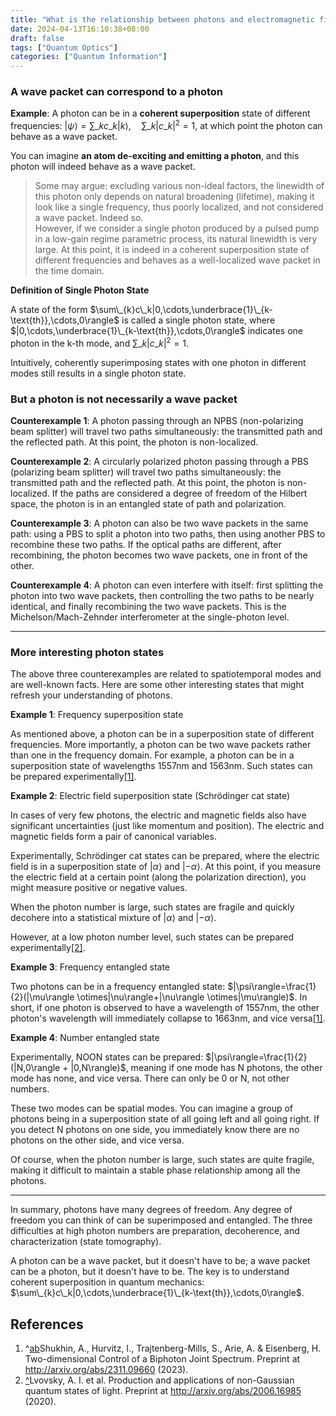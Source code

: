 ```yaml
---
title: "What is the relationship between photons and electromagnetic field wave packets?"
date: 2024-04-13T16:10:38+08:00
draft: false
tags: ["Quantum Optics"]
categories: ["Quantum Information"]
---
```


### A wave packet can correspond to a photon
**Example**: A photon can be in a **coherent superposition** state of different frequencies: $|\psi\rangle=\sum\_{k}c\_k|k\rangle,\quad \sum\_k|c\_k|^2=1$, at which point the photon can behave as a wave packet.

You can imagine **an atom de-exciting and emitting a photon**, and this photon will indeed behave as a wave packet.


> Some may argue: excluding various non-ideal factors, the linewidth of this photon only depends on natural broadening (lifetime), making it look like a single frequency, thus poorly localized, and not considered a wave packet. Indeed so.   
> However, if we consider a single photon produced by a pulsed pump in a low-gain regime parametric process, its natural linewidth is very large. At this point, it is indeed in a coherent superposition state of different frequencies and behaves as a well-localized wave packet in the time domain.

**Definition of Single Photon State**

A state of the form $\sum\_{k}c\_k|0,\cdots,\underbrace{1}\_{k-\text{th}},\cdots,0\rangle$ is called a single photon state, where $|0,\cdots,\underbrace{1}\_{k-\text{th}},\cdots,0\rangle$ indicates one photon in the k-th mode, and $\sum\_{k}|c\_k|^2=1$.

Intuitively, coherently superimposing states with one photon in different modes still results in a single photon state.

### But a photon is not necessarily a wave packet
**Counterexample 1**: A photon passing through an NPBS (non-polarizing beam splitter) will travel two paths simultaneously: the transmitted path and the reflected path. At this point, the photon is non-localized.

**Counterexample 2**: A circularly polarized photon passing through a PBS (polarizing beam splitter) will travel two paths simultaneously: the transmitted path and the reflected path. At this point, the photon is non-localized. If the paths are considered a degree of freedom of the Hilbert space, the photon is in an entangled state of path and polarization.

**Counterexample 3**: A photon can also be two wave packets in the same path: using a PBS to split a photon into two paths, then using another PBS to recombine these two paths. If the optical paths are different, after recombining, the photon becomes two wave packets, one in front of the other.

**Counterexample 4**: A photon can even interfere with itself: first splitting the photon into two wave packets, then controlling the two paths to be nearly identical, and finally recombining the two wave packets. This is the Michelson/Mach-Zehnder interferometer at the single-photon level.

---

### More interesting photon states
The above three counterexamples are related to spatiotemporal modes and are well-known facts. Here are some other interesting states that might refresh your understanding of photons.

**Example 1**: Frequency superposition state

As mentioned above, a photon can be in a superposition state of different frequencies. More importantly, a photon can be two wave packets rather than one in the frequency domain. For example, a photon can be in a superposition state of wavelengths 1557nm and 1563nm. Such states can be prepared experimentally[[1]](#ref__1).

**Example 2**: Electric field superposition state (Schrödinger cat state)

In cases of very few photons, the electric and magnetic fields also have significant uncertainties (just like momentum and position). The electric and magnetic fields form a pair of canonical variables.

Experimentally, Schrödinger cat states can be prepared, where the electric field is in a superposition state of $|\alpha\rangle$ and $|-\alpha\rangle$. At this point, if you measure the electric field at a certain point (along the polarization direction), you might measure positive or negative values.

When the photon number is large, such states are fragile and quickly decohere into a statistical mixture of $|\alpha\rangle$ and $|-\alpha\rangle$.

However, at a low photon number level, such states can be prepared experimentally[[2]](#ref__2).

**Example 3**: Frequency entangled state

Two photons can be in a frequency entangled state: $|\psi\rangle=\frac{1}{2}(|\mu\rangle \otimes|\nu\rangle+|\nu\rangle \otimes|\mu\rangle)$. In short, if one photon is observed to have a wavelength of 1557nm, the other photon's wavelength will immediately collapse to 1663nm, and vice versa[[1]](#ref__1).

**Example 4**: Number entangled state

Experimentally, NOON states can be prepared: $|\psi\rangle=\frac{1}{2}(|N,0\rangle + |0,N\rangle)$, meaning if one mode has N photons, the other mode has none, and vice versa. There can only be 0 or N, not other numbers.

These two modes can be spatial modes. You can imagine a group of photons being in a superposition state of all going left and all going right. If you detect N photons on one side, you immediately know there are no photons on the other side, and vice versa.

Of course, when the photon number is large, such states are quite fragile, making it difficult to maintain a stable phase relationship among all the photons.

---

In summary, photons have many degrees of freedom. Any degree of freedom you can think of can be superimposed and entangled. The three difficulties at high photon numbers are preparation, decoherence, and characterization (state tomography).

A photon can be a wave packet, but it doesn't have to be; a wave packet can be a photon, but it doesn't have to be. The key is to understand coherent superposition in quantum mechanics: $\sum\_{k}c\_k|0,\cdots,\underbrace{1}\_{k-\text{th}},\cdots,0\rangle$.

## References
1. ^[a](#ref__1__0)[b](#ref__1__1)Shukhin, A., Hurvitz, I., Trajtenberg-Mills, S., Arie, A. & Eisenberg, H. Two-dimensional Control of a Biphoton Joint Spectrum. Preprint at http://arxiv.org/abs/2311.09660 (2023).
2. [^](#ref__2__0)Lvovsky, A. I. et al. Production and applications of non-Gaussian quantum states of light. Preprint at http://arxiv.org/abs/2006.16985 (2020).

